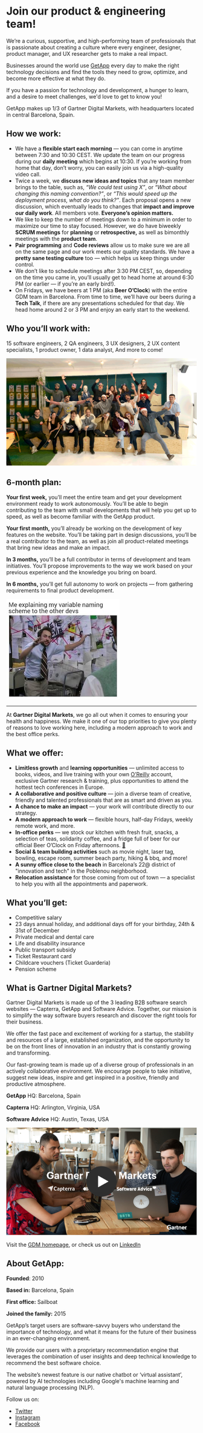 # Join our product & engineering team!

We’re a curious, supportive, and high-performing team of professionals that is passionate about creating a culture where every engineer, designer, product manager, and UX researcher gets to make a real impact.

Businesses around the world use [GetApp](https://getapp.com) every day to make the right technology decisions and find the tools they need to grow, optimize, and become more effective at what they do.

If you have a passion for technology and development, a hunger to learn, and a desire to meet challenges, we'd love to get to know you!


GetApp makes up 1/3 of Gartner Digital Markets, with headquarters located in central Barcelona, Spain. 


## How we work:

*   We have a **flexible start each morning** — you can come in anytime between 7:30 and 10:30 CEST. We update the team on our progress during our **daily meeting** which begins at 10:30. If you’re working from home that day, don’t worry, you can easily join us via a high-quality video call. 
*   Twice a week, we **discuss new ideas and topics** that any team member brings to the table, such as, _“We could test using X”_, or _“What about changing this naming convention?”_, or _“This would speed up the deployment process, what do you think?”_. Each proposal opens a new discussion, which eventually leads to changes that **impact and improve our daily work**. All members vote. **Everyone’s opinion matters.**
*   We like to keep the number of meetings down to a minimum in order to maximize our time to stay focused. However, we do have biweekly **SCRUM meetings** for **planning** or **retrospective,** as well as bimonthly meetings with the **product team**.
*   **Pair programming** and **Code reviews** allow us to make sure we are all on the same page and our work meets our quality standards. We have a **pretty sane testing culture** too — which helps us keep things under control.
*   We don’t like to schedule meetings after 3:30 PM CEST, so, depending on the time you came in, you’ll usually get to head home at around 6:30 PM (or earlier — if you’re an early bird!).
*   On Fridays, we have beers at 1 PM (aka **Beer O’Clock**) with the entire GDM team in Barcelona. From time to time, we’ll have our beers during a **Tech Talk**, if there are any presentations scheduled for that day. We head home around 2 or 3 PM and enjoy an early start to the weekend. 


## Who you’ll work with:

15 software engineers, 2 QA engineers, 3 UX designers, 2 UX content specialists, 1 product owner, 1 data analyst, And more to come!

![](assets/team.gif)

## 6-month plan:

**Your first week,** you’ll meet the entire team and get your development environment ready to work autonomously. You’ll be able to begin contributing to the team with small developments that will help you get up to speed, as well as become familiar with the GetApp product.

**Your first month,** you’ll already be working on the development of key features on the website. You’ll be taking part in design discussions, you’ll be a real contributor to the team, as well as join all product-related meetings that bring new ideas and make an impact. 

**In 3 months,** you’ll be a full contributor in terms of development and team initiatives. You’ll propose improvements to the way we work based on your previous experience and the knowledge you bring on board. 

**In 6 months,** you’ll get full autonomy to work on projects — from gathering requirements to final product development.


![](assets/naming.jpeg)

---

At **Gartner Digital Markets**, we go all out when it comes to ensuring your health and happiness. We make it one of our top priorities to give you plenty of reasons to love working here, including a modern approach to work and the best office perks.


## What we offer: 

*   **Limitless growth** and **learning opportunities** — unlimited access to books, videos, and live training with your own [O’Reilly](https://www.oreilly.com/) account, exclusive Gartner research & training, plus opportunities to attend the hottest tech conferences in Europe.  
*   **A collaborative and positive culture** — join a diverse team of creative, friendly and talented professionals that are as smart and driven as you.
*   **A chance to make an impact** — your work will contribute directly to our strategy. 
*   **A modern approach to work** — flexible hours, half-day Fridays, weekly remote work, and more.
*   **In-office perks** — we stock our kitchen with fresh fruit, snacks, a selection of teas, solidarity coffee, and a fridge full of beer for our official Beer O’Clock on Friday afternoons. [🍻](https://emojiterra.com/clinking-beer-mugs/)
*   **Social & team building activities** such as movie night, laser tag, bowling, escape room, summer beach party, hiking & bbq, and more! 
*   **A sunny office close to the beach** in Barcelona’s 22@ district of "innovation and tech" in the Poblenou neighborhood.
*   **Relocation assistance** for those coming from out of town — a specialist to help you with all the appointments and paperwork.


## What you’ll get:

*   Competitive salary
*   23 days annual holiday, and additional days off for your birthday, 24th & 31st of December
*   Private medical and dental care 
*   Life and disability insurance
*   Public transport subsidy
*   Ticket Restaurant card
*   Childcare vouchers (Ticket Guarderia)
*   Pension scheme


## What is Gartner Digital Markets?

Gartner Digital Markets is made up of the 3 leading B2B software search websites — Capterra, GetApp and Software Advice. Together, our mission is to simplify the way software buyers research and discover the right tools for their business.

We offer the fast pace and excitement of working for a startup, the stability and resources of a large, established organization, and the opportunity to be on the front lines of innovation in an industry that is constantly growing and transforming.

Our fast-growing team is made up of a diverse group of professionals in an actively collaborative environment. We encourage people to take initiative, suggest new ideas, inspire and get inspired in a positive, friendly and productive atmosphere. 

 

**GetApp** HQ: Barcelona, Spain

**Capterra** HQ: Arlington, Virginia, USA

**Software Advice** HQ: Austin, Texas, USA

[![](assets/gdm-video-pic.png)](http://vid.gartner.com/watch/cSUyimDTPv8WbtHprDB3aA "GDM Video")

Visit the [GDM homepage](https://www.gartner.com/en/digital-markets), or check us out on [LinkedIn](https://www.linkedin.com/showcase/gartner-digital-markets/)


## About GetApp:

**Founded**: 2010

**Based in:** Barcelona, Spain

**First office:** Sailboat

**Joined the family:** 2015 

GetApp’s target users are software-savvy buyers who understand the importance of technology, and what it means for the future of their business in an ever-changing environment.  

We provide our users with a proprietary recommendation engine that leverages the combination of user insights and deep technical knowledge to recommend the best software choice. 

The website’s newest feature is our native chatbot or ‘virtual assistant’, powered by AI technologies including Google's machine learning and natural language processing (NLP).

Follow us on:

*   [Twitter](https://www.twitter.com/GetApp)
*   [Instagram](https://www.instagram.com/getappcom)
*   [Facebook](https://www.facebook.com/GetAppcom)


